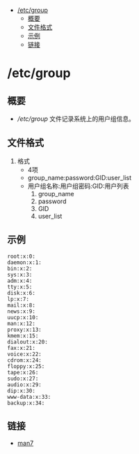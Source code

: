 <!-- TOC -->

- [/etc/group](#etcgroup)
    - [概要](#概要)
    - [文件格式](#文件格式)
    - [示例](#示例)
    - [链接](#链接)

<!-- /TOC -->

# /etc/group

## 概要

- */etc/group* 文件记录系统上的用户组信息。

## 文件格式

1. 格式
    - 4项
    - group_name:password:GID:user_list
    - 用户组名称:用户组密码:GID:用户列表
        1. group_name
        2. password
        3. GID
        4. user_list

## 示例

```
root:x:0:
daemon:x:1:
bin:x:2:
sys:x:3:
adm:x:4:
tty:x:5:
disk:x:6:
lp:x:7:
mail:x:8:
news:x:9:
uucp:x:10:
man:x:12:
proxy:x:13:
kmem:x:15:
dialout:x:20:
fax:x:21:
voice:x:22:
cdrom:x:24:
floppy:x:25:
tape:x:26:
sudo:x:27:
audio:x:29:
dip:x:30:
www-data:x:33:
backup:x:34:
```

## 链接

- [man7](http://man7.org/linux/man-pages/man5/group.5.html)